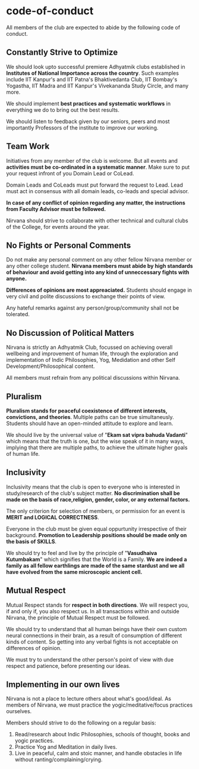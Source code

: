 # code-of-conduct

All members of the club are expected to abide by the following code of conduct.


## Constantly Strive to Optimize

We should look upto successful premiere Adhyatmik clubs established in **Institutes of National Importance across the country**.
Such examples include IIT Kanpur's and IIT Patna's Bhaktivedanta Club, IIT Bombay's Yogastha, IIT Madra and IIT Kanpur's Vivekananda Study Circle, and many more.

We should implement **best practices and systematic workflows** in everything we do to bring out the best results.

We should listen to feedback given by our seniors, peers and most importantly Professors of the institute to improve our working.


## Team Work

Initiatives from any member of the club is welcome. But all events and **activities must be co-ordinated in a systematic manner**. Make sure to put your request infront of you Domain Lead or CoLead.

Domain Leads and CoLeads must put forward the request to Lead. Lead must act in consensus with all domain leads, co-leads and special advisor.

**In case of any conflict of opinion regarding any matter, the instructions from Faculty Advisor must be followed.**

Nirvana should strive to collaborate with other technical and cultural clubs of the College, for events around the year.


<div style="page-break-after: always;"></div>



## No Fights or Personal Comments

Do not make any personal comment on any other fellow Nirvana member or any other college student. **Nirvana members must abide by high standards of behaviour and avoid getting into any kind of unneccessary fights with anyone.**

**Differences of opinions are most appreaciated.** Students should engage in very civil and polite discussions to exchange their points of view.

Any hateful remarks against any person/group/community shall not be tolerated.

## No Discussion of Political Matters

Nirvana is strictly an Adhyatmik Club, focussed on achieving overall wellbeing and improvement of human life, through the exploration and implementation of Indic Philosophies, Yog, Medidation and other Self Development/Philosophical content.

All members must refrain from any political discussions within Nirvana. 

<div style="page-break-after: always;"></div>


## Pluralism

**Pluralism stands for peaceful coexistence of different interests, convictions, and theories**. Multiple paths can be true simultaneusly.
Students should have an open-minded attitude to explore and learn.

We should live by the universal value of "**Ekam sat vipra bahuda Vadanti**" which  means that the truth is one, but the wise speak of it in many ways, implying that there are multiple paths, to achieve the ultimate higher goals of human life.



## Inclusivity

Inclusivity means that the club is open to everyone who is interested in study/research of the club's subject matter. **No discrimination shall be made on the basis of race,religion, gender, color, or any external factors.**

The only criterion for selection of members, or permission for an event is **MERIT and LOGICAL CORRECTNESS**.

Everyone in the club must be given equal oppurtunity irrespective of their background. **Promotion to Leadership positions should be made only on the basis of SKILLS**.

We should try to feel and live by the principle of "**Vasudhaiva Kutumbakam**" which signifies that the World is a Family. **We are indeed a family as all fellow earthlings are made of the same stardust and we all have evolved from the same microscopic ancient cell.**

<div style="page-break-after: always;"></div>

## Mutual Respect

Mutual Respect stands for **respect in both directions**. We will respect you, if and only if, you also respect us. In all transactions within and outside Nirvana, the principle of Mutual Respect must be followed.

We should try to understand that all human beings have their own custom neural connections in their brain, as a result of consumption of different kinds of content. So getting into any verbal fights is not acceptable on differences of opinion.

We must try to understand the other person's point of view with due respect and patience, before presenting our ideas.





## Implementing in our own lives

Nirvana is not a place to lecture others about what's good/ideal. As members of Nirvana, we must practice the yogic/meditative/focus practices ourselves.

Members should strive to do the following on a regular basis:
1. Read/research about Indic Philosophies, schools of thought, books and yogic practices.
2. Practice Yog and Meditation in daily lives.
3. Live in peaceful, calm and stoic manner, and handle obstacles in life without ranting/complaining/crying.

